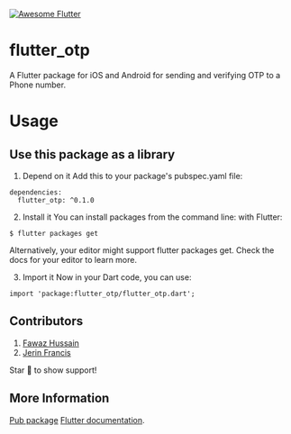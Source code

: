 [![Awesome Flutter](https://img.shields.io/badge/Awesome-Flutter-blue.svg?longCache=true&style=flat-square)](https://github.com/Solido/awesome-flutter)

# flutter_otp

A Flutter package for iOS and Android for sending and verifying OTP to a Phone number.

# Usage
## Use this package as a library
1. Depend on it
Add this to your package's pubspec.yaml file:
```
dependencies:
  flutter_otp: ^0.1.0
```
2. Install it
You can install packages from the command line:
with Flutter:
```
$ flutter packages get
```
Alternatively, your editor might support flutter packages get. Check the docs for your editor to learn more.

3. Import it
Now in your Dart code, you can use:
```
import 'package:flutter_otp/flutter_otp.dart';
```

## Contributors
1. [Fawaz Hussain](https://github.com/fawazhussain)
2. [Jerin Francis](https://github.com/JerinFrancisA)

Star 🌟 to show support!

## More Information
[Pub package](https://pub.dartlang.org/packages/flutter_otp)
[Flutter documentation](https://flutter.io/).
